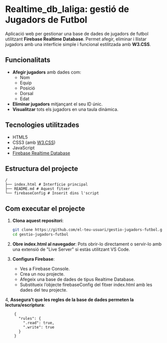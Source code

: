 # Realtime_db_laliga: gestió de Jugadors de Futbol

Aplicació web per gestionar una base de dades de jugadors de futbol utilitzant **Firebase Realtime Database**. Permet afegir, eliminar i llistar jugadors amb una interfície simple i funcional estilitzada amb **W3.CSS**.

## Funcionalitats

- **Afegir jugadors** amb dades com:
  - Nom
  - Equip
  - Posició
  - Dorsal
  - Edat
- **Eliminar jugadors** mitjançant el seu ID únic.
- **Visualitzar** tots els jugadors en una taula dinàmica.

## Tecnologies utilitzades

- HTML5
- CSS3 (amb [W3.CSS](https://www.w3schools.com/w3css/))
- JavaScript
- [Firebase Realtime Database](https://firebase.google.com/products/realtime-database)

## Estructura del projecte

```
/
├── index.html # Interfície principal
├── README.md # Aquest fitxer
└── firebaseConfig # Inserit dins l'script
```

## Com executar el projecte

1. **Clona aquest repositori**:
   ```bash
   git clone https://github.com/el-teu-usuari/gestio-jugadors-futbol.git
   cd gestio-jugadors-futbol
   ```
2. **Obre index.html al navegador**:
Pots obrir-lo directament o servir-lo amb una extensió de "Live Server" si estàs utilitzant VS Code.

3. **Configura Firebase**:

    - Ves a Firebase Console.
    - Crea un nou projecte.
    - Afegeix una base de dades de tipus Realtime Database.
    - Substitueix l’objecte firebaseConfig del fitxer index.html amb les dades del teu projecte.

4, **Assegura’t que les regles de la base de dades permeten la lectura/escriptura**:
```
    {
      "rules": {
        ".read": true,
        ".write": true
      }
    }
```
